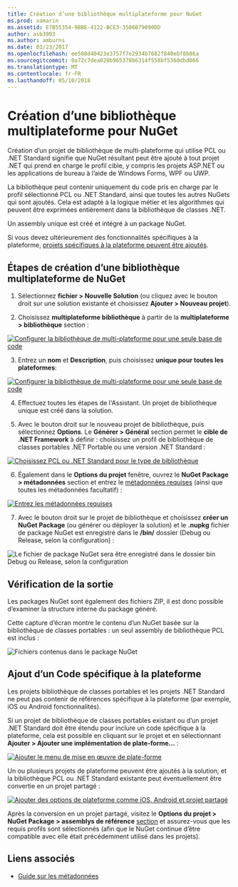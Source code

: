 ```yaml
---
title: Création d’une bibliothèque multiplateforme pour NuGet
ms.prod: xamarin
ms.assetid: E7B55354-9BBE-4122-BCE3-3506B79090DD
author: asb3993
ms.author: amburns
ms.date: 03/23/2017
ms.openlocfilehash: ee508d40423e3757f7e2934b7682f840ebf8b86a
ms.sourcegitcommit: 0a72c7dea020b965378b6314f558bf5360dbd066
ms.translationtype: MT
ms.contentlocale: fr-FR
ms.lasthandoff: 05/10/2018
---
```

# <a name="creating-a-new-multiplatform-library-for-nuget"></a>Création d’une bibliothèque multiplateforme pour NuGet

Création d’un projet de bibliothèque de multi-plateforme qui utilise PCL ou .NET Standard signifie que NuGet résultant peut être ajouté à tout projet .NET qui prend en charge le profil cible, y compris les projets ASP.NET ou les applications de bureau à l’aide de Windows Forms, WPF ou UWP.

La bibliothèque peut contenir uniquement du code pris en charge par le profil sélectionné PCL ou .NET Standard, ainsi que toutes les autres NuGets qui sont ajoutés.
Cela est adapté à la logique métier et les algorithmes qui peuvent être exprimées entièrement dans la bibliothèque de classes .NET.

Un assembly unique est créé et intégré à un package NuGet.

Si vous devez ultérieurement des fonctionnalités spécifiques à la plateforme, [projets spécifiques à la plateforme peuvent être ajoutés](#add-platforms).

## <a name="steps-to-create-a-multiplatform-library-nuget"></a>Étapes de création d’une bibliothèque multiplateforme de NuGet

1. Sélectionnez **fichier > Nouvelle Solution** (ou cliquez avec le bouton droit sur une solution existante et choisissez **Ajouter > Nouveau projet**).

2. Choisissez **multiplateforme bibliothèque** à partir de la **multiplateforme > bibliothèque** section :

  [![](single-codebase-images/mulitplatform-library-sml.png "Configurer la bibliothèque de multi-plateforme pour une seule base de code")](single-codebase-images/mulitplatform-library.png#lightbox)

3. Entrez un **nom** et **Description**, puis choisissez **unique pour toutes les plateformes**:

  [![](single-codebase-images/single-configure-sml.png "Configurer la bibliothèque de multi-plateforme pour une seule base de code")](single-codebase-images/single-configure.png#lightbox)

4. Effectuez toutes les étapes de l'Assistant. Un projet de bibliothèque unique est créé dans la solution.

5. Avec le bouton droit sur le nouveau projet de bibliothèque, puis sélectionnez **Options**. Le **Générer > Général** section permet le **cible de .NET Framework** à définir : choisissez un profil de bibliothèque de classes portables .NET Portable ou une version .NET Standard :

  [![](single-codebase-images/single-choose-type-sml.png "Choisissez PCL ou .NET Standard pour le type de bibliothèque")](single-codebase-images/single-choose-type.png#lightbox)

6. Également dans le **Options du projet** fenêtre, ouvrez le **NuGet Package > métadonnées** section et entrez le [métadonnées requises](~/cross-platform/app-fundamentals/nuget-multiplatform-libraries/metadata.md) (ainsi que toutes les métadonnées facultatif) :

  [![](single-codebase-images/single-metadata-sml.png "Entrez les métadonnées requises")](single-codebase-images/single-metadata.png#lightbox)

7. Avec le bouton droit sur le projet de bibliothèque et choisissez **créer un NuGet Package** (ou générer ou déployer la solution) et le **.nupkg** fichier de package NuGet est enregistré dans le **/bin/** dossier (Debug ou Release, selon la configuration) :

  ![](single-codebase-images/create-nuget-package.png "Le fichier de package NuGet sera être enregistré dans le dossier bin Debug ou Release, selon la configuration")


## <a name="verifying-the-output"></a>Vérification de la sortie

Les packages NuGet sont également des fichiers ZIP, il est donc possible d’examiner la structure interne du package généré.

Cette capture d’écran montre le contenu d’un NuGet basée sur la bibliothèque de classes portables : un seul assembly de bibliothèque PCL est inclus :

![](single-codebase-images/nuget-output.png "Fichiers contenus dans le package NuGet")

<a name="add-platforms" />

## <a name="adding-platform-specific-code"></a>Ajout d’un Code spécifique à la plateforme

Les projets bibliothèque de classes portables et les projets .NET Standard ne peut pas contenir de références spécifique à la plateforme (par exemple, iOS ou Android fonctionnalités).

Si un projet de bibliothèque de classes portables existant ou d’un projet .NET Standard doit être étendu pour inclure un code spécifique à la plateforme, cela est possible en cliquant sur le projet et en sélectionnant **Ajouter > Ajouter une implémentation de plate-forme...** :

[![](single-codebase-images/add-later-sml.png "Ajouter le menu de mise en œuvre de plate-forme")](single-codebase-images/add-later.png#lightbox)

Un ou plusieurs projets de plateforme peuvent être ajoutés à la solution, et la bibliothèque PCL ou .NET Standard existante peut éventuellement être convertie en un projet partagé :

[![](single-codebase-images/add-later-platforms-sml.png "Ajouter des options de plateforme comme iOS, Android et projet partagé")](single-codebase-images/add-later-platforms-sml.png#lightbox)

Après la conversion en un projet partagé, visitez le **Options du projet > NuGet Package > assemblys de référence**
[section](~/cross-platform/app-fundamentals/nuget-multiplatform-libraries/platform-specific.md) et assurez-vous que les requis profils sont sélectionnés (afin que le NuGet continue d’être compatible avec elle était précédemment utilisé dans les projets).


## <a name="related-links"></a>Liens associés

- [Guide sur les métadonnées](~/cross-platform/app-fundamentals/nuget-multiplatform-libraries/metadata.md)

